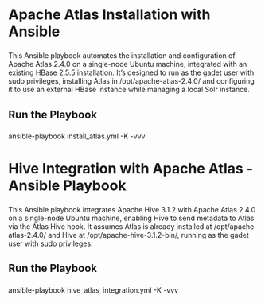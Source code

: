 <h1 align="left">Apache Atlas Installation with Ansible</h1>

###

<p align="left">This Ansible playbook automates the installation and configuration of Apache Atlas 2.4.0 on a single-node Ubuntu machine, integrated with an existing HBase 2.5.5 installation. It’s designed to run as the gadet user with sudo privileges, installing Atlas in /opt/apache-atlas-2.4.0/ and configuring it to use an external HBase instance while managing a local Solr instance.</p>

###

<h2 align="left">Run the Playbook</h2>

###

<p align="left">ansible-playbook install_atlas.yml -K  -vvv</p>

###


<h1 align="left">Hive Integration with Apache Atlas - Ansible Playbook</h1>

###

<p align="left">This Ansible playbook integrates Apache Hive 3.1.2 with Apache Atlas 2.4.0 on a single-node Ubuntu machine, enabling Hive to send metadata to Atlas via the Atlas Hive hook. It assumes Atlas is already installed at /opt/apache-atlas-2.4.0/ and Hive at /opt/apache-hive-3.1.2-bin/, running as the gadet user with sudo privileges.</p>

###

<h2 align="left">Run the Playbook</h2>

###

<p align="left">ansible-playbook hive_atlas_integration.yml -K -vvv</p>

###
